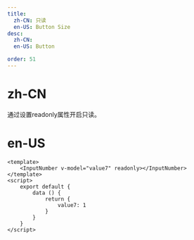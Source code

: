 ```yaml
---
title:
  zh-CN: 只读
  en-US: Button Size
desc:
  zh-CN:
  en-US: Button

order: 51
---
```


# zh-CN
通过设置readonly属性开启只读。

# en-US



```vue
<template>
    <InputNumber v-model="value7" readonly></InputNumber>
</template>
<script>
    export default {
        data () {
            return {
                value7: 1
            }
        }
    }
</script>

```
